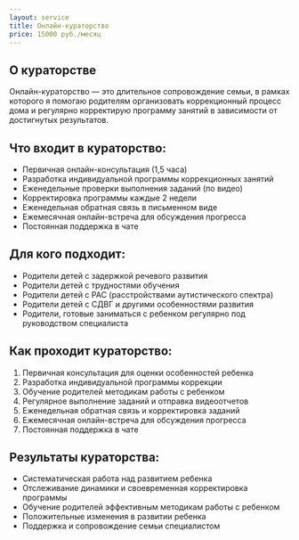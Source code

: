 ```yaml
---
layout: service
title: Онлайн-кураторство
price: 15000 руб./месяц
---
```


## О кураторстве

Онлайн-кураторство — это длительное сопровождение семьи, в рамках которого я помогаю родителям организовать коррекционный процесс дома и регулярно корректирую программу занятий в зависимости от достигнутых результатов.

## Что входит в кураторство:

- Первичная онлайн-консультация (1,5 часа)
- Разработка индивидуальной программы коррекционных занятий
- Еженедельные проверки выполнения заданий (по видео)
- Корректировка программы каждые 2 недели
- Еженедельная обратная связь в письменном виде
- Ежемесячная онлайн-встреча для обсуждения прогресса
- Постоянная поддержка в чате

## Для кого подходит:

- Родители детей с задержкой речевого развития
- Родители детей с трудностями обучения
- Родители детей с РАС (расстройствами аутистического спектра)
- Родители детей с СДВГ и другими особенностями развития
- Родители, готовые заниматься с ребенком регулярно под руководством специалиста

## Как проходит кураторство:

1. Первичная консультация для оценки особенностей ребенка
2. Разработка индивидуальной программы коррекции
3. Обучение родителей методикам работы с ребенком
4. Регулярное выполнение заданий и отправка видеоотчетов
5. Еженедельная обратная связь и корректировка заданий
6. Ежемесячная онлайн-встреча для обсуждения прогресса
7. Постоянная поддержка в чате

## Результаты кураторства:

- Систематическая работа над развитием ребенка
- Отслеживание динамики и своевременная корректировка программы
- Обучение родителей эффективным методикам работы с ребенком
- Положительные изменения в развитии ребенка
- Поддержка и сопровождение семьи специалистом 